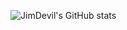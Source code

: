 
![JimDevil's GitHub stats](https://github-profile-summary-cards.vercel.app/api/cards/profile-details?username=JimDevil&show_icons=true&theme=merko)
